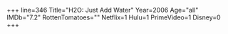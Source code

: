 +++
line=346
Title="H2O: Just Add Water"
Year=2006
Age="all"
IMDb="7.2"
RottenTomatoes=""
Netflix=1
Hulu=1
PrimeVideo=1
Disney=0
+++


